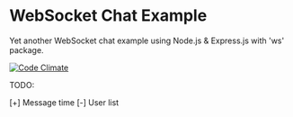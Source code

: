 # WebSocket Chat Example

Yet another WebSocket chat example using Node.js & Express.js with 'ws' package.

[![Code Climate](https://codeclimate.com/github/hisener/ws-chat-example/badges/gpa.svg)](https://codeclimate.com/github/hisener/ws-chat-example)

TODO:

  [+] Message time
  [-] User list
